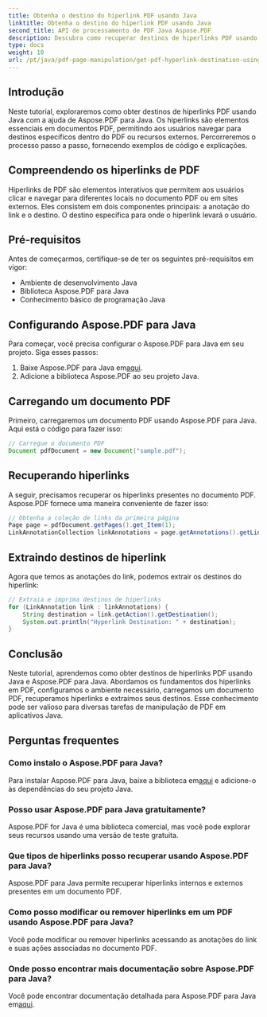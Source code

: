 ```yaml
---
title: Obtenha o destino do hiperlink PDF usando Java
linktitle: Obtenha o destino do hiperlink PDF usando Java
second_title: API de processamento de PDF Java Aspose.PDF
description: Descubra como recuperar destinos de hiperlinks PDF usando Java com Aspose.PDF para Java. Aprenda passo a passo com exemplos de código neste tutorial abrangente.
type: docs
weight: 10
url: /pt/java/pdf-page-manipulation/get-pdf-hyperlink-destination-using-java/
---
```


## Introdução

Neste tutorial, exploraremos como obter destinos de hiperlinks PDF usando Java com a ajuda de Aspose.PDF para Java. Os hiperlinks são elementos essenciais em documentos PDF, permitindo aos usuários navegar para destinos específicos dentro do PDF ou recursos externos. Percorreremos o processo passo a passo, fornecendo exemplos de código e explicações.

## Compreendendo os hiperlinks de PDF

Hiperlinks de PDF são elementos interativos que permitem aos usuários clicar e navegar para diferentes locais no documento PDF ou em sites externos. Eles consistem em dois componentes principais: a anotação do link e o destino. O destino especifica para onde o hiperlink levará o usuário.

## Pré-requisitos

Antes de começarmos, certifique-se de ter os seguintes pré-requisitos em vigor:
- Ambiente de desenvolvimento Java
- Biblioteca Aspose.PDF para Java
- Conhecimento básico de programação Java

## Configurando Aspose.PDF para Java

Para começar, você precisa configurar o Aspose.PDF para Java em seu projeto. Siga esses passos:
1.  Baixe Aspose.PDF para Java em[aqui](https://releases.aspose.com/pdf/java/).
2. Adicione a biblioteca Aspose.PDF ao seu projeto Java.

## Carregando um documento PDF

Primeiro, carregaremos um documento PDF usando Aspose.PDF para Java. Aqui está o código para fazer isso:

```java
// Carregue o documento PDF
Document pdfDocument = new Document("sample.pdf");
```

## Recuperando hiperlinks

A seguir, precisamos recuperar os hiperlinks presentes no documento PDF. Aspose.PDF fornece uma maneira conveniente de fazer isso:

```java
// Obtenha a coleção de links da primeira página
Page page = pdfDocument.getPages().get_Item(1);
LinkAnnotationCollection linkAnnotations = page.getAnnotations().getLinkAnnotations();
```

## Extraindo destinos de hiperlink

Agora que temos as anotações do link, podemos extrair os destinos do hiperlink:

```java
// Extraia e imprima destinos de hiperlinks
for (LinkAnnotation link : linkAnnotations) {
    String destination = link.getAction().getDestination();
    System.out.println("Hyperlink Destination: " + destination);
}
```

## Conclusão

Neste tutorial, aprendemos como obter destinos de hiperlinks PDF usando Java e Aspose.PDF para Java. Abordamos os fundamentos dos hiperlinks em PDF, configuramos o ambiente necessário, carregamos um documento PDF, recuperamos hiperlinks e extraímos seus destinos. Esse conhecimento pode ser valioso para diversas tarefas de manipulação de PDF em aplicativos Java.

## Perguntas frequentes

### Como instalo o Aspose.PDF para Java?

 Para instalar Aspose.PDF para Java, baixe a biblioteca em[aqui](https://releases.aspose.com/pdf/java/) e adicione-o às dependências do seu projeto Java.

### Posso usar Aspose.PDF para Java gratuitamente?

Aspose.PDF for Java é uma biblioteca comercial, mas você pode explorar seus recursos usando uma versão de teste gratuita.

### Que tipos de hiperlinks posso recuperar usando Aspose.PDF para Java?

Aspose.PDF para Java permite recuperar hiperlinks internos e externos presentes em um documento PDF.

### Como posso modificar ou remover hiperlinks em um PDF usando Aspose.PDF para Java?

Você pode modificar ou remover hiperlinks acessando as anotações do link e suas ações associadas no documento PDF.

### Onde posso encontrar mais documentação sobre Aspose.PDF para Java?

 Você pode encontrar documentação detalhada para Aspose.PDF para Java em[aqui](https://reference.aspose.com/pdf/java/).